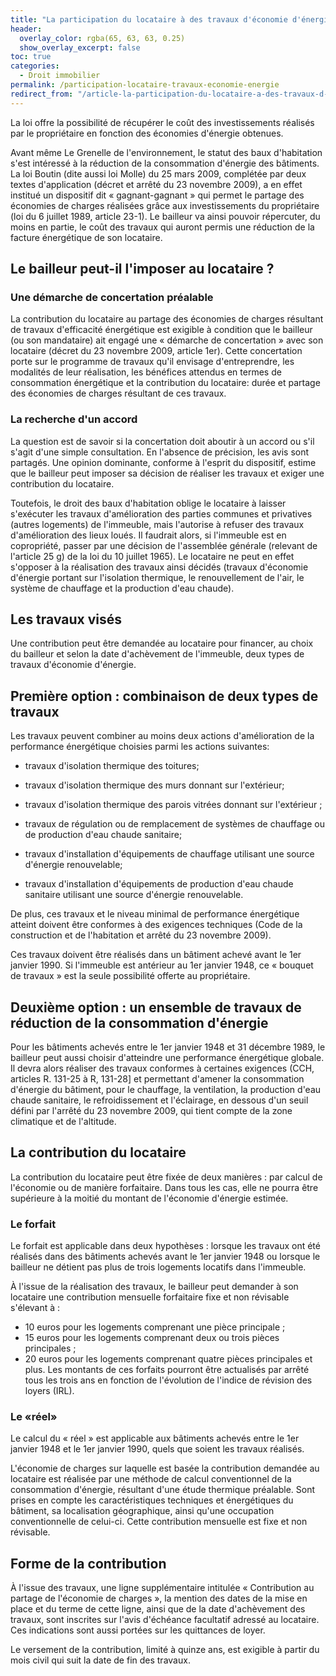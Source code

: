 ```yaml
---
title: "La participation du locataire à des travaux d'économie d'énergie"
header:
  overlay_color: rgba(65, 63, 63, 0.25)
  show_overlay_excerpt: false
toc: true
categories:
  - Droit immobilier
permalink: /participation-locataire-travaux-economie-energie  
redirect_from: "/article-la-participation-du-locataire-a-des-travaux-d-economie-d-energie.129526.3308.html"
---
```

La loi offre la possibilité de récupérer le coût des investissements réalisés par le propriétaire en fonction des économies d'énergie obtenues.

Avant même Le Grenelle de l'environnement, le statut des baux d'habitation s'est intéressé à la réduction de la consommation d'énergie des bâtiments. La loi Boutin (dite aussi loi Molle) du 25 mars 2009, complétée par deux textes d'application (décret et arrêté du 23 novembre 2009), a en effet institué un dispositif dit « gagnant-gagnant » qui permet le partage des économies de charges réalisées grâce aux investissements du propriétaire (loi du 6 juillet 1989, article 23-1). Le bailleur va ainsi pouvoir répercuter, du moins en partie, le coût des travaux qui auront permis une réduction de la facture énergétique de son locataire.
## Le bailleur peut-il l'imposer au locataire ?
### Une démarche de concertation préalable
La contribution du locataire au partage des économies de charges résultant de travaux d'efficacité énergétique est exigible à condition que le bailleur (ou son mandataire) ait engagé une « démarche de concertation » avec son locataire (décret du 23 novembre 2009, article 1er). Cette concertation porte sur le programme de travaux qu'il envisage d'entreprendre, les modalités de leur réalisation, les bénéfices attendus en termes de consommation énergétique et la contribution du locataire: durée et partage des économies de charges résultant de ces travaux.
### La recherche d'un accord
La question est de savoir si la concertation doit aboutir à un accord ou s'il s'agit d'une simple consultation. En l'absence de précision, les avis sont partagés. Une opinion dominante, conforme à l'esprit du dispositif, estime que le bailleur peut imposer sa décision de réaliser les travaux et exiger une contribution du locataire.

Toutefois, le droit des baux d'habitation oblige le locataire à laisser s'exécuter les travaux d'amélioration des parties communes et privatives (autres logements) de l'immeuble, mais l'autorise à refuser des travaux d'amélioration des lieux loués. Il faudrait alors, si l'immeuble est en copropriété, passer par une décision de l'assemblée générale (relevant de l'article 25 g) de la loi du 10 juillet 1965). Le locataire ne peut en effet s'opposer à la réalisation des travaux ainsi décidés (travaux d'économie d'énergie portant sur l'isolation thermique, le renouvellement de l'air, le système de chauffage et la production d'eau chaude). 
## Les travaux visés
Une contribution peut être demandée au locataire pour financer, au choix du bailleur et selon la date d'achèvement de l'immeuble, deux types de travaux d'économie d'énergie.
## Première option : combinaison de deux types de travaux
Les travaux peuvent combiner au moins deux actions d'amélioration de la performance énergétique choisies parmi les actions suivantes:
* travaux d'isolation thermique des toitures;
* travaux d'isolation thermique des murs donnant sur l'extérieur;

* travaux d'isolation thermique des parois vitrées donnant sur l'extérieur ;

* travaux de régulation ou de remplacement de systèmes de chauffage ou de production d'eau chaude sanitaire;

* travaux d'installation d'équipements de chauffage utilisant une source d'énergie renouvelable;

* travaux d'installation d'équipements de production d'eau chaude sanitaire utilisant une source d'énergie renouvelable.

De plus, ces travaux et le niveau minimal de performance énergétique atteint doivent être conformes à des exigences techniques (Code de la construction et de l'habitation et arrêté du 23 novembre 2009).

Ces travaux doivent être réalisés dans un bâtiment achevé avant le 1er janvier 1990. Si l'immeuble est antérieur au 1er janvier 1948, ce « bouquet de travaux » est la seule possibilité offerte au propriétaire.

## Deuxième option : un ensemble de travaux de réduction de la consommation d'énergie
Pour les bâtiments achevés entre le 1er janvier 1948 et 31 décembre 1989, le bailleur peut aussi choisir d'atteindre une performance énergétique globale. Il devra alors réaliser des travaux conformes à certaines exigences (CCH, articles R. 131-25 à R, 131-28] et permettant d'amener la consommation d'énergie du bâtiment, pour le chauffage, la ventilation, la production d'eau chaude sanitaire, le refroidissement et l'éclairage, en dessous d'un seuil défini par l'arrêté du 23 novembre 2009, qui tient compte de la zone climatique et de l'altitude.
## La contribution du locataire
La contribution du locataire peut être fixée de deux manières : par calcul de l'économie ou de manière forfaitaire. Dans tous les cas, elle ne pourra être supérieure à la moitié du montant de l'économie d'énergie estimée.
### Le forfait
Le forfait est applicable dans deux hypothèses : lorsque les travaux ont été réalisés dans des bâtiments achevés avant le 1er janvier 1948 ou lorsque le bailleur ne détient pas plus de trois logements locatifs dans l'immeuble.

À l'issue de la réalisation des travaux, le bailleur peut demander à son locataire une contribution mensuelle forfaitaire fixe et non révisable s'élevant à :
* 10 euros pour les logements comprenant une pièce principale ;
* 15 euros pour les logements comprenant deux ou trois pièces principales ;
* 20 euros pour les logements comprenant quatre pièces principales et plus. Les montants de ces forfaits pourront être actualisés par arrêté tous les trois ans en fonction de l'évolution de l'indice de révision des loyers (IRL).
### Le «réel»
Le calcul du « réel » est applicable aux bâtiments achevés entre le 1er janvier 1948 et le 1er janvier 1990, quels que soient les travaux réalisés.

L'économie de charges sur laquelle est basée la contribution demandée au locataire est réalisée par une méthode de calcul conventionnel de la consommation d'énergie, résultant d'une étude thermique préalable. Sont prises en compte les caractéristiques techniques et énergétiques du bâtiment, sa localisation géographique, ainsi qu'une occupation conventionnelle de celui-ci. Cette contribution mensuelle est fixe et non révisable.
## Forme de la contribution
À l'issue des travaux, une ligne supplémentaire intitulée « Contribution au partage de l'économie de charges », la mention des dates de la mise en place et du terme de cette ligne, ainsi que de la date d'achèvement des travaux, sont inscrites sur l'avis d'échéance facultatif adressé au locataire. Ces indications sont aussi portées sur les quittances de loyer.

Le versement de la contribution, limité à quinze ans, est exigible à partir du mois civil qui suit la date de fin des travaux.
